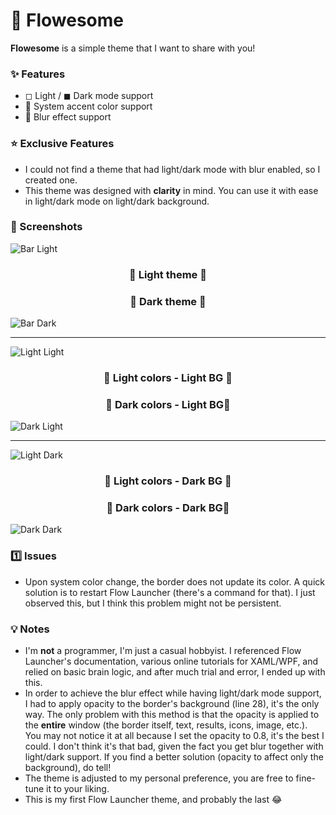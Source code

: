 # 💠 Flowesome

**Flowesome** is a simple theme that I want to share with you!

### ✨ Features

- ◻ Light / ◼ Dark mode support
- 🎨 System accent color support
- 🧊 Blur effect support

### ⭐ Exclusive Features
- I could not find a theme that had light/dark mode with blur enabled, so I created one.
- This theme was designed with **clarity** in mind. You can use it with ease in light/dark mode on light/dark background.

### 📸 Screenshots

![Bar Light](https://github.com/user-attachments/assets/815240e1-bafd-4113-96d8-3e74c903830e)

<h3 align="center">🔼 Light theme 🔼</h3>
<h3 align="center">🔽 Dark theme 🔽</h3>

![Bar Dark](https://github.com/user-attachments/assets/8efe928f-3940-4a88-924a-d3b943b07ada)

---

![Light Light](https://github.com/user-attachments/assets/0801d6cc-b7f4-40ee-a573-22d09ef7f1f1)

<h3 align="center">🔼 Light colors - Light BG 🔼</h3>
<h3 align="center">🔽 Dark colors - Light BG🔽</h3>

![Dark Light](https://github.com/user-attachments/assets/e6c9526b-0e3f-49e7-b6de-6f91f8a2562a)

---

![Light Dark](https://github.com/user-attachments/assets/af02b2cc-a11c-4df2-a501-a1745786640f)

<h3 align="center">🔼 Light colors - Dark BG 🔼</h3>
<h3 align="center">🔽 Dark colors - Dark BG🔽</h3>

![Dark Dark](https://github.com/user-attachments/assets/3645b0b3-dfc2-49b0-a846-a8465f6dc919)

### 1️⃣ Issues
- Upon system color change, the border does not update its color. A quick solution is to restart Flow Launcher (there's a command for that). I just observed this, but I think this problem might not be persistent.

### 💡 Notes
- I'm **not** a programmer, I'm just a casual hobbyist. I referenced Flow Launcher's documentation, various online tutorials for XAML/WPF, and relied on basic brain logic, and after much trial and error, I ended up with this.
- In order to achieve the blur effect while having light/dark mode support, I had to apply opacity to the border's background (line 28), it's the only way. The only problem with this method is that the opacity is applied to the **entire** window (the border itself, text, results, icons, image, etc.). You may not notice it at all because I set the opacity to 0.8, it's the best I could. I don't think it's that bad, given the fact you get blur together with light/dark support. If you find a better solution (opacity to affect only the background), do tell!
- The theme is adjusted to my personal preference, you are free to fine-tune it to your liking.
- This is my first Flow Launcher theme, and probably the last 😂

